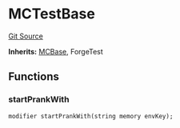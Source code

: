 # MCTestBase
[Git Source](https://github.com/metacontract/mc/blob/93e4f2d4a013f48ae1db91ed21bff3eb8a27ce1d/src/devkit/MCBase.sol)

**Inherits:**
[MCBase](../Flattened.sol/abstract.MCBase.md), ForgeTest


## Functions
### startPrankWith


```solidity
modifier startPrankWith(string memory envKey);
```

